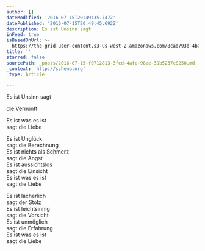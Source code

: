 ```yaml
---
author: []
dateModified: '2016-07-15T20:49:35.747Z'
datePublished: '2016-07-15T20:49:45.692Z'
description: Es ist Unsinn sagt
inFeed: true
isBasedOnUrl: >-
  https://the-grid-user-content.s3-us-west-2.amazonaws.com/8cad793d-4ba4-4a37-803d-f6b1b2abef86.jpg
title: ''
starred: false
sourcePath: _posts/2016-07-15-f0712813-3fcd-4afe-98ee-39b5237c8250.md
_context: 'http://schema.org'
_type: Article

---
```

Es ist Unsinn sagt

die Vernunft

Es ist was es ist  
sagt die Liebe

Es ist Unglück  
sagt die Berechnung  
Es ist nichts als Schmerz  
sagt die Angst  
Es ist aussichtslos  
sagt die Einsicht  
Es ist was es ist  
sagt die Liebe

Es ist lächerlich  
sagt der Stolz  
Es ist leichtsinnig  
sagt die Vorsicht  
Es ist unmöglich  
sagt die Erfahrung  
Es ist was es ist  
sagt die Liebe